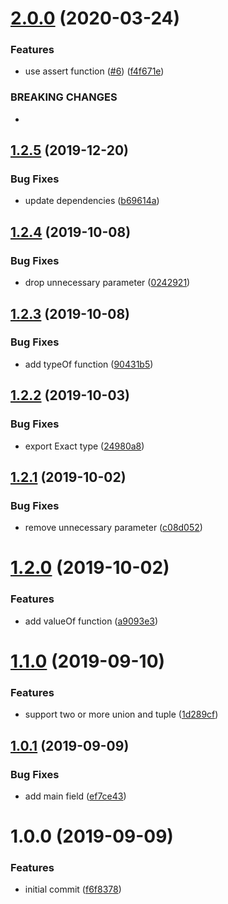 # [2.0.0](https://github.com/taiichiro-nagase/type-guard-validator/compare/v1.2.5...v2.0.0) (2020-03-24)


### Features

* use assert function ([#6](https://github.com/taiichiro-nagase/type-guard-validator/issues/6)) ([f4f671e](https://github.com/taiichiro-nagase/type-guard-validator/commit/f4f671ece18259dfc50a13da0d84b231b1e0de6a))


### BREAKING CHANGES

*

## [1.2.5](https://github.com/taiichiro-nagase/type-guard-validator/compare/v1.2.4...v1.2.5) (2019-12-20)


### Bug Fixes

* update dependencies ([b69614a](https://github.com/taiichiro-nagase/type-guard-validator/commit/b69614a08ef4bb00f868e1d875bbb6835772df24))

## [1.2.4](https://github.com/taiichiro-nagase/type-guard-validator/compare/v1.2.3...v1.2.4) (2019-10-08)


### Bug Fixes

* drop unnecessary parameter ([0242921](https://github.com/taiichiro-nagase/type-guard-validator/commit/0242921))

## [1.2.3](https://github.com/taiichiro-nagase/type-guard-validator/compare/v1.2.2...v1.2.3) (2019-10-08)


### Bug Fixes

* add typeOf function ([90431b5](https://github.com/taiichiro-nagase/type-guard-validator/commit/90431b5))

## [1.2.2](https://github.com/taiichiro-nagase/type-guard-validator/compare/v1.2.1...v1.2.2) (2019-10-03)


### Bug Fixes

* export Exact type ([24980a8](https://github.com/taiichiro-nagase/type-guard-validator/commit/24980a8))

## [1.2.1](https://github.com/taiichiro-nagase/type-guard-validator/compare/v1.2.0...v1.2.1) (2019-10-02)


### Bug Fixes

* remove unnecessary parameter ([c08d052](https://github.com/taiichiro-nagase/type-guard-validator/commit/c08d052))

# [1.2.0](https://github.com/taiichiro-nagase/type-guard-validator/compare/v1.1.0...v1.2.0) (2019-10-02)


### Features

* add valueOf function ([a9093e3](https://github.com/taiichiro-nagase/type-guard-validator/commit/a9093e3))

# [1.1.0](https://github.com/taiichiro-nagase/type-guard-validator/compare/v1.0.1...v1.1.0) (2019-09-10)


### Features

* support two or more union and tuple ([1d289cf](https://github.com/taiichiro-nagase/type-guard-validator/commit/1d289cf))

## [1.0.1](https://github.com/taiichiro-nagase/type-guard-validator/compare/v1.0.0...v1.0.1) (2019-09-09)


### Bug Fixes

* add main field ([ef7ce43](https://github.com/taiichiro-nagase/type-guard-validator/commit/ef7ce43))

# 1.0.0 (2019-09-09)


### Features

* initial commit ([f6f8378](https://github.com/taiichiro-nagase/type-guard-validator/commit/f6f8378))
